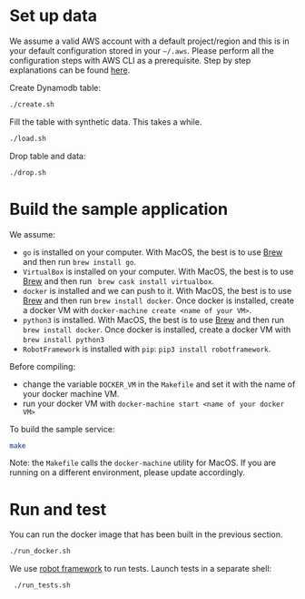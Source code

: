 # Set up data

We assume a valid AWS account with a default project/region and this is in your default configuration stored in your `~/.aws`. Please perform all the configuration steps with AWS CLI as a prerequisite. Step by step explanations can be found [here](https://docs.aws.amazon.com/cli/latest/userguide/cli-chap-configure.html). 

Create Dynamodb table:
``` sh
./create.sh
```
Fill the table with synthetic data. This takes a while.
``` sh 
./load.sh
```
Drop table and data:
``` sh
./drop.sh
```

# Build the sample application
We assume:
* `go` is installed on your computer. With MacOS, the best is to use [Brew](https://brew.sh/) and then run `brew install go`.
* `VirtualBox` is installed on your computer. With MacOS, the best is to use [Brew](https://brew.sh/) and then run ` brew cask install virtualbox`.
* `docker` is installed and we can push to it. With MacOS, the best is to use [Brew](https://brew.sh/) and then run `brew install docker`. Once docker is installed, create a docker VM with `docker-machine create <name of your VM>`. 
* `python3` is installed.  With MacOS, the best is to use [Brew](https://brew.sh/) and then run `brew install docker`. Once docker is installed, create a docker VM with `brew install python3`
* `RobotFramework` is installed with `pip`: `pip3 install robotframework`.

Before compiling: 
* change the variable `DOCKER_VM` in the `Makefile` and set it with the name of your docker machine VM.
* run your docker VM with `docker-machine start <name of your docker VM>`

To build the sample service:
``` sh
make
```
Note: the `Makefile` calls the `docker-machine` utility for MacOS. If you are running on a different environment, please update accordingly.

# Run and test
You can run the docker image that has been built in the previous section.
``` sh
./run_docker.sh
```
We use [robot framework](https://robotframework.org/) to run tests. Launch tests in a separate shell:
``` sh
 ./run_tests.sh
```